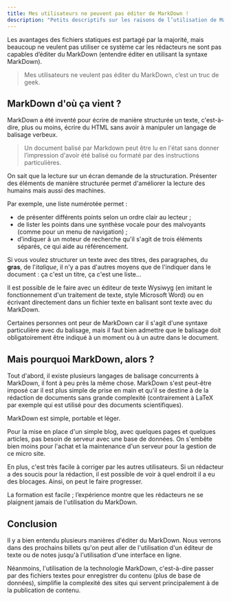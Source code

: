 ```yaml
---
title: Mes utilisateurs ne peuvent pas éditer de MarkDown !
description: "Petits descriptifs sur les raisons de l’utilisation de MarkDown par des rédacteurs"
---
```


Les avantages des fichiers statiques est partagé par la majorité, mais beaucoup ne veulent pas utiliser ce système car les rédacteurs ne sont pas capables d’éditer du MarkDown (entendre éditer en utilisant la syntaxe MarkDown).

> Mes utilisateurs ne veulent pas éditer du MarkDown, c’est un truc de geek.

## MarkDown d'où ça vient ?

MarkDown a été inventé pour écrire de manière structurée un texte, c'est-à-dire, plus ou moins, écrire du HTML sans avoir à manipuler un langage de balisage verbeux.

> Un document balisé par Markdown peut être lu en l'état sans donner l’impression d'avoir été balisé ou formaté par des instructions particulières.

On sait que la lecture sur un écran demande de la structuration. Présenter des éléments de manière structurée permet d'améliorer la lecture des humains mais aussi des machines.

Par exemple, une liste numérotée permet :
- de présenter différents points selon un ordre clair au lecteur ;
- de lister les points dans une synthèse vocale pour des malvoyants (comme pour un menu de navigation) ;
- d’indiquer à un moteur de recherche qu'il s'agit de trois éléments séparés, ce qui aide au référencement.

Si vous voulez structurer un texte avec des titres, des paragraphes, du **gras**, de l'*italique*, il n'y a pas d'autres moyens que de l'indiquer dans le document : ça c'est un titre, ça c'est une liste…

Il est possible de le faire avec un éditeur de texte Wysiwyg (en imitant le fonctionnement d'un traitement de texte, style Microsoft Word) ou en écrivant directement dans un fichier texte en balisant sont texte avec du MarkDown.

Certaines personnes ont peur de MarkDown car il s'agit d'une syntaxe particulière avec du balisage, mais il faut bien admettre que le balisage doit obligatoirement être indiqué à un moment ou à un autre dans le document.

## Mais pourquoi MarkDown, alors ?

Tout d'abord, il existe plusieurs langages de balisage concurrents à MarkDown, il font à peu près la même chose. MarkDown s'est peut-être imposé car il est plus simple de prise en main et qu'il se destine à de la rédaction de documents sans grande complexité (contrairement à LaTeX par exemple qui est utilisé pour des documents scientifiques).

MarkDown est simple, portable et léger.

Pour la mise en place d'un simple blog, avec quelques pages et quelques articles, pas besoin de serveur avec une base de données. On s'embête bien moins pour l'achat et la maintenance d'un serveur pour la gestion de ce micro site.

En plus, c'est très facile à corriger par les autres utilisateurs. Si un rédacteur a des soucis pour la rédaction, il est possible de voir à quel endroit il a eu des blocages. Ainsi, on peut le faire progresser.

La formation est facile ; l’expérience montre que les rédacteurs ne se plaignent jamais de l'utilisation du MarkDown.

## Conclusion

Il y a bien entendu plusieurs manières d'éditer du MarkDown. Nous verrons dans des prochains billets qu'on peut aller de l'utilisation d'un éditeur de texte ou de notes jusqu'à l'utilisation d'une interface en ligne.

Néanmoins, l'utilisation de la technologie MarkDown, c'est-à-dire passer par des fichiers textes pour enregistrer du contenu (plus de base de données), simplifie la complexité des sites qui servent principalement à de la publication de contenu.


